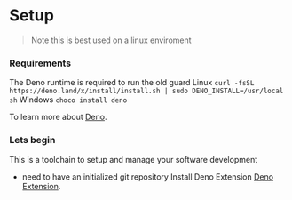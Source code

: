 
# Setup

> Note this is best used on a linux enviroment
### Requirements 

The Deno runtime is required to run the old guard
Linux
`curl -fsSL https://deno.land/x/install/install.sh | sudo DENO_INSTALL=/usr/local sh`
Windows
`choco install deno`

To learn more about [Deno](https://deno.land/).   


 ### Lets begin
 This is a toolchain to setup and manage your software development

- need to have an initialized git repository
Install Deno Extension
[Deno Extension](https://www.codenewbie.org/podcast/how-to-harness-privilege-to-create-equitable-design). 